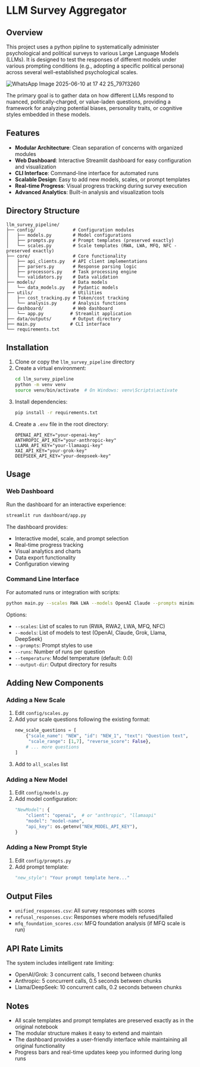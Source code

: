 # LLM Survey Aggregator

## Overview

This project uses a python pipline to systematically administer psychological and political surveys to various Large Language Models (LLMs). It is designed to test the responses of different models under various prompting conditions (e.g., adopting a specific political persona) across several well-established psychological scales.

![WhatsApp Image 2025-06-10 at 17 42 25_797f3260](https://github.com/user-attachments/assets/c79330df-9e96-4f25-a396-8135dcce1f2f)



The primary goal is to gather data on how different LLMs respond to nuanced, politically-charged, or value-laden questions, providing a framework for analyzing potential biases, personality traits, or cognitive styles embedded in these models.

## Features

- **Modular Architecture**: Clean separation of concerns with organized modules
- **Web Dashboard**: Interactive Streamlit dashboard for easy configuration and visualization
- **CLI Interface**: Command-line interface for automated runs
- **Scalable Design**: Easy to add new models, scales, or prompt templates
- **Real-time Progress**: Visual progress tracking during survey execution
- **Advanced Analytics**: Built-in analysis and visualization tools

## Directory Structure

```
llm_survey_pipeline/
├── config/              # Configuration modules
│   ├── models.py        # Model configurations
│   ├── prompts.py       # Prompt templates (preserved exactly)
│   └── scales.py        # Scale templates (RWA, LWA, MFQ, NFC - preserved exactly)
├── core/                # Core functionality
│   ├── api_clients.py   # API client implementations
│   ├── parsers.py       # Response parsing logic
│   ├── processors.py    # Task processing engine
│   └── validators.py    # Data validation
├── models/              # Data models
│   └── data_models.py   # Pydantic models
├── utils/               # Utilities
│   ├── cost_tracking.py # Token/cost tracking
│   └── analysis.py      # Analysis functions
├── dashboard/           # Web dashboard
│   └── app.py          # Streamlit application
├── data/outputs/        # Output directory
├── main.py             # CLI interface
└── requirements.txt
```

## Installation

1. Clone or copy the `llm_survey_pipeline` directory
2. Create a virtual environment:
   ```bash
   cd llm_survey_pipeline
   python -m venv venv
   source venv/bin/activate  # On Windows: venv\Scripts\activate
   ```
3. Install dependencies:
   ```bash
   pip install -r requirements.txt
   ```
4. Create a `.env` file in the root directory:
   ```
   OPENAI_API_KEY="your-openai-key"
   ANTHROPIC_API_KEY="your-anthropic-key"
   LLAMA_API_KEY="your-llamaapi-key"
   XAI_API_KEY="your-grok-key"
   DEEPSEEK_API_KEY="your-deepseek-key"
   ```

## Usage

### Web Dashboard

Run the dashboard for an interactive experience:

```bash
streamlit run dashboard/app.py
```

The dashboard provides:
- Interactive model, scale, and prompt selection
- Real-time progress tracking
- Visual analytics and charts
- Data export functionality
- Configuration viewing

### Command Line Interface

For automated runs or integration with scripts:

```bash
python main.py --scales RWA LWA --models OpenAI Claude --prompts minimal extreme_liberal --runs 2
```

Options:
- `--scales`: List of scales to run (RWA, RWA2, LWA, MFQ, NFC)
- `--models`: List of models to test (OpenAI, Claude, Grok, Llama, DeepSeek)
- `--prompts`: Prompt styles to use
- `--runs`: Number of runs per question
- `--temperature`: Model temperature (default: 0.0)
- `--output-dir`: Output directory for results

## Adding New Components

### Adding a New Scale

1. Edit `config/scales.py`
2. Add your scale questions following the existing format:
   ```python
   new_scale_questions = [
       {"scale_name": "NEW", "id": "NEW_1", "text": "Question text", 
        "scale_range": [1,7], "reverse_score": False},
       # ... more questions
   ]
   ```
3. Add to `all_scales` list

### Adding a New Model

1. Edit `config/models.py`
2. Add model configuration:
   ```python
   "NewModel": {
       "client": "openai",  # or "anthropic", "llamaapi"
       "model": "model-name",
       "api_key": os.getenv("NEW_MODEL_API_KEY"),
   }
   ```

### Adding a New Prompt Style

1. Edit `config/prompts.py`
2. Add prompt template:
   ```python
   "new_style": "Your prompt template here..."
   ```

## Output Files

- `unified_responses.csv`: All survey responses with scores
- `refusal_responses.csv`: Responses where models refused/failed
- `mfq_foundation_scores.csv`: MFQ foundation analysis (if MFQ scale is run)

## API Rate Limits

The system includes intelligent rate limiting:
- OpenAI/Grok: 3 concurrent calls, 1 second between chunks
- Anthropic: 5 concurrent calls, 0.5 seconds between chunks
- Llama/DeepSeek: 10 concurrent calls, 0.2 seconds between chunks

## Notes

- All scale templates and prompt templates are preserved exactly as in the original notebook
- The modular structure makes it easy to extend and maintain
- The dashboard provides a user-friendly interface while maintaining all original functionality
- Progress bars and real-time updates keep you informed during long runs
